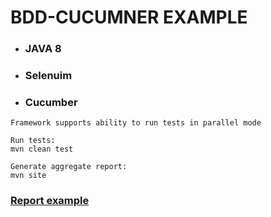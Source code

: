 # BDD-CUCUMNER EXAMPLE

+ ### JAVA 8
+ ### Selenuim
+ ### Cucumber

```
Framework supports ability to run tests in parallel mode

Run tests:
mvn clean test

Generate aggregate report:
mvn site
```
### [Report example](https://drive.google.com/open?id=1M1UpxZYVT4UnA_zADBuJ2_h-rk9LQmaT)